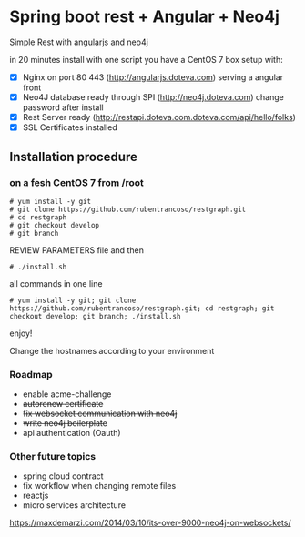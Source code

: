 # Spring boot rest + Angular + Neo4j
Simple Rest with angularjs and neo4j
                        
in 20 minutes install with one script you have a CentOS 7 box setup with:

   - [x] Nginx on port 80 443  (http://angularjs.doteva.com) serving a angular front
   - [x] Neo4J database ready through SPI (http://neo4j.doteva.com) change password after install 
   - [x] Rest Server ready     (http://restapi.doteva.com.doteva.com/api/hello/folks)
   - [x] SSL Certificates installed
   
## Installation procedure  

### on a fesh CentOS 7 from /root
```
# yum install -y git 
# git clone https://github.com/rubentrancoso/restgraph.git
# cd restgraph
# git checkout develop
# git branch
```
REVIEW PARAMETERS file and then
```
# ./install.sh
```
all commands in one line
```
# yum install -y git; git clone https://github.com/rubentrancoso/restgraph.git; cd restgraph; git checkout develop; git branch; ./install.sh
```

enjoy!

Change the hostnames according to your environment

### Roadmap

- enable acme-challenge
- ~~autorenew certificate~~
- ~~fix websocket communication with neo4j~~
- ~~write neo4j boilerplate~~
- api authentication (Oauth)

### Other future topics

- spring cloud contract
- fix workflow when changing remote files
- reactjs
- micro services architecture

https://maxdemarzi.com/2014/03/10/its-over-9000-neo4j-on-websockets/

